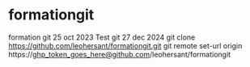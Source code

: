 # formationgit
formation git 25 oct 2023
Test git 27 dec 2024
git clone https://github.com/leohersant/formationgit.git
git remote set-url origin https://ghp_token_goes_here@github.com/leohersant/formationgit

